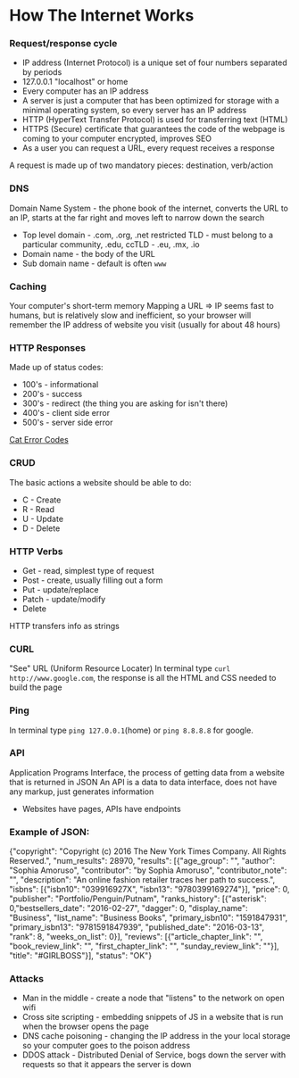 # How The Internet Works

### Request/response cycle
- IP address (Internet Protocol) is a unique set of four numbers separated by periods
- 127.0.0.1 "localhost" or home
- Every computer has an IP address
- A server is just a computer that has been optimized for storage with a minimal operating system, so every server has an IP address
- HTTP (HyperText Transfer Protocol) is used for transferring text (HTML)
- HTTPS (Secure) certificate that guarantees the code of the webpage is coming to your computer encrypted, improves SEO
- As a user you can request a URL, every request receives a response

A request is made up of two mandatory pieces: destination, verb/action

### DNS
Domain Name System - the phone book of the internet, converts the URL to an IP, starts at the far right and moves left to narrow down the search
- Top level domain - .com, .org, .net
restricted TLD - must belong to a particular community, .edu,
ccTLD - .eu, .mx, .io
- Domain name - the body of the URL
- Sub domain name - default is often `www`

### Caching
Your computer's short-term memory
Mapping a URL => IP seems fast to humans, but is relatively slow and inefficient, so your browser will remember the IP address of website you visit (usually for about 48 hours)

### HTTP Responses
Made up of status codes:
- 100's - informational
- 200's - success
- 300's - redirect (the thing you are asking for isn't there)
- 400's - client side error
- 500's - server side error

[Cat Error Codes](./https://http.cat/)

### CRUD
The basic actions a website should be able to do:
- C - Create
- R - Read
- U - Update
- D - Delete

### HTTP Verbs
- Get - read, simplest type of request
- Post - create, usually filling out a form
- Put - update/replace
- Patch - update/modify
- Delete

HTTP transfers info as strings

### CURL
"See" URL (Uniform Resource Locater)
In terminal type `curl http://www.google.com`, the response is all the HTML and CSS needed to build the page

### Ping
In terminal type `ping 127.0.0.1`(home) or `ping 8.8.8.8` for google.

### API
Application Programs Interface, the process of getting data from a website that is returned in JSON
An API is a data to data interface, does not have any markup, just generates information
- Websites have pages, APIs have endpoints

### Example of JSON:
{"copyright": "Copyright (c) 2016 The New York Times Company.  All Rights Reserved.", "num_results": 28970, "results": [{"age_group": "", "author": "Sophia Amoruso", "contributor": "by Sophia Amoruso", "contributor_note": "", "description": "An online fashion retailer traces her path to success.", "isbns": [{"isbn10": "039916927X", "isbn13": "9780399169274"}], "price": 0, "publisher": "Portfolio/Penguin/Putnam", "ranks_history": [{"asterisk": 0,"bestsellers_date": "2016-02-27", "dagger": 0, "display_name": "Business", "list_name": "Business Books", "primary_isbn10": "1591847931", "primary_isbn13": "9781591847939", "published_date": "2016-03-13", "rank": 8, "weeks_on_list": 0}], "reviews": [{"article_chapter_link": "", "book_review_link": "", "first_chapter_link": "", "sunday_review_link": ""}], "title": "#GIRLBOSS"}], "status": "OK"}

### Attacks
* Man in the middle - create a node that "listens" to the network on open wifi
* Cross site scripting - embedding snippets of JS in a website that is run when the browser opens the page
* DNS cache poisoning - changing the IP address in the your local storage so your computer goes to the poison address
* DDOS attack - Distributed Denial of Service, bogs down the server with requests so that it appears the server is down
